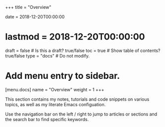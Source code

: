 +++
title = "Overview"

date = 2018-12-20T00:00:00
# lastmod = 2018-12-20T00:00:00

draft = false  # Is this a draft? true/false
toc = true  # Show table of contents? true/false
type = "docs"  # Do not modify.

# Add menu entry to sidebar.
[menu.docs]
  name = "Overview"
  weight = 1
+++

This section contains my notes, tutorials and code snippets on various topics, as well as my literate Emacs configuation.

Use the navigation bar on the left / right to jump to articles or sections and the  search bar to find specific keywords.
